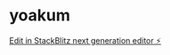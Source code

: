 # yoakum

[Edit in StackBlitz next generation editor ⚡️](https://stackblitz.com/~/github.com/jackcolling/yoakum)